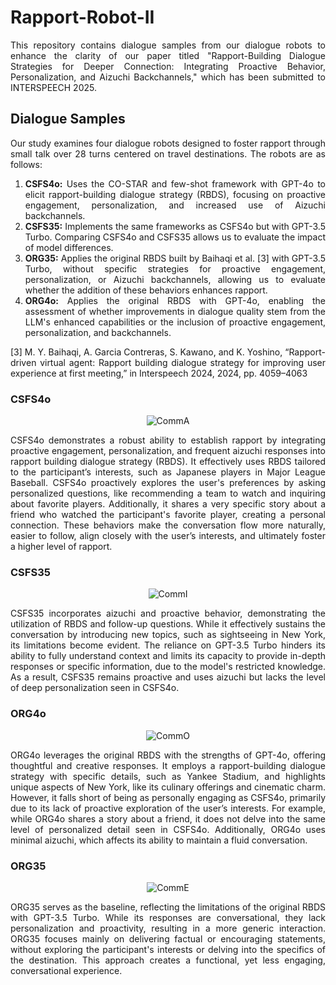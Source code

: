 # Rapport-Robot-II
<p align="justify">
This repository contains dialogue samples from our dialogue robots to enhance the clarity of our paper titled "Rapport-Building Dialogue Strategies for Deeper Connection: Integrating Proactive Behavior, Personalization, and Aizuchi Backchannels," which has been submitted to INTERSPEECH 2025.
</p>

## Dialogue Samples
<div style="text-align: justify;">
  <p>
    Our study examines four dialogue robots designed to foster rapport through small talk over 28 turns centered on travel destinations. The robots are as follows:
  </p>

  <ol>
    <li><strong>CSFS4o:</strong> Uses the CO-STAR and few-shot framework with GPT-4o to elicit rapport-building dialogue strategy (RBDS), focusing on proactive engagement, personalization, and increased use of Aizuchi backchannels.</li>
    <li><strong>CSFS35:</strong> Implements the same frameworks as CSFS4o but with GPT-3.5 Turbo. Comparing CSFS4o and CSFS35 allows us to evaluate the impact of model differences.</li>
    <li><strong>ORG35:</strong> Applies the original RBDS built by Baihaqi et al. [3] with GPT-3.5 Turbo, without specific strategies for proactive engagement, personalization, or Aizuchi backchannels, allowing us to evaluate whether the addition of these behaviors enhances rapport.</li>
    <li><strong>ORG4o:</strong> Applies the original RBDS with GPT-4o, enabling the assessment of whether improvements in dialogue quality stem from the LLM's enhanced capabilities or the inclusion of proactive engagement, personalization, and backchannels.</li>
  </ol>
</div>

<p align="justify">
[3] M. Y. Baihaqi, A. Garcia Contreras, S. Kawano, and K. Yoshino, “Rapport-driven virtual agent: Rapport building dialogue strategy for improving user experience at first meeting,” in Interspeech 2024, 2024, pp. 4059–4063
</p>

### CSFS4o
<p align="center">
  <img src="https://github.com/user-attachments/assets/7fd8a26c-9df8-4dad-b703-59a90007c9db" alt="CommA">
</p>
<p align="justify">
CSFS4o demonstrates a robust ability to establish rapport by integrating proactive engagement,
personalization, and frequent aizuchi responses into rapport building dialogue strategy (RBDS).
It effectively uses RBDS tailored to the participant’s interests, such as Japanese players in
Major League Baseball. CSFS4o proactively explores the user's preferences by asking
personalized questions, like recommending a team to watch and inquiring about favorite
players. Additionally, it shares a very specific story about a friend who watched the participant's
favorite player, creating a personal connection. These behaviors make the conversation flow
more naturally, easier to follow, align closely with the user’s interests, and ultimately foster a
higher level of rapport.
</p>

### CSFS35
<p align="center">
  <img src="https://github.com/user-attachments/assets/9907ac48-cafc-4c1a-a6d9-60b6b2854820" alt="CommI">
</p>
<p align="justify">
CSFS35 incorporates aizuchi and proactive behavior, demonstrating the utilization of RBDS and
follow-up questions. While it effectively sustains the conversation by introducing new topics,
such as sightseeing in New York, its limitations become evident. The reliance on GPT-3.5 Turbo
hinders its ability to fully understand context and limits its capacity to provide in-depth responses
or specific information, due to the model's restricted knowledge. As a result, CSFS35 remains
proactive and uses aizuchi but lacks the level of deep personalization seen in CSFS4o.
</p>

### ORG4o
<p align="center">
  <img src="https://github.com/user-attachments/assets/0a69e032-7efc-4646-9bb6-fce61847a424" alt="CommO">
</p>
<p align="justify">
ORG4o leverages the original RBDS with the strengths of GPT-4o, offering thoughtful and
creative responses. It employs a rapport-building dialogue strategy with specific details, such as
Yankee Stadium, and highlights unique aspects of New York, like its culinary offerings and
cinematic charm. However, it falls short of being as personally engaging as CSFS4o, primarily
due to its lack of proactive exploration of the user’s interests. For example, while ORG4o shares
a story about a friend, it does not delve into the same level of personalized detail seen in
CSFS4o. Additionally, ORG4o uses minimal aizuchi, which affects its ability to maintain a fluid
conversation.
</p>

### ORG35
<p align="center">
  <img src="https://github.com/user-attachments/assets/67c43f6c-2ae0-49ce-b272-9ad6a07a6edd" alt="CommE">
</p>
<p align="justify">
ORG35 serves as the baseline, reflecting the limitations of the original RBDS with GPT-3.5
Turbo. While its responses are conversational, they lack personalization and proactivity,
resulting in a more generic interaction. ORG35 focuses mainly on delivering factual or
encouraging statements, without exploring the participant's interests or delving into the specifics
of the destination. This approach creates a functional, yet less engaging, conversational
experience.
</p>
